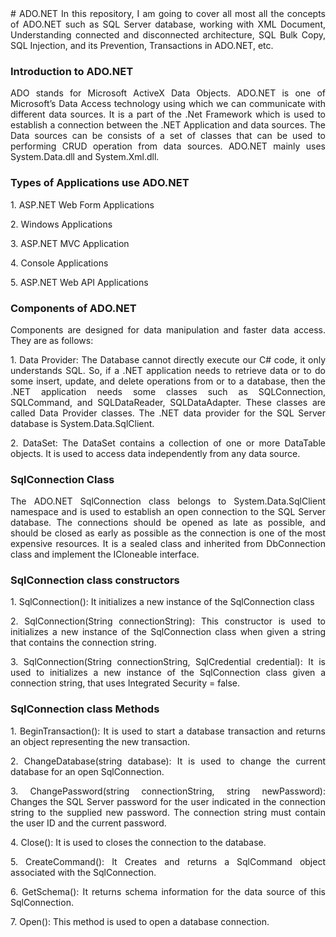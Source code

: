 <div align="justify">
# ADO.NET
In this repository, I am going to cover all most all the concepts of ADO.NET such as SQL Server database, working with XML Document, Understanding connected and disconnected architecture, SQL Bulk Copy, SQL Injection, and its Prevention, Transactions in ADO.NET, etc.
<h3>Introduction to ADO.NET</h3>
<p>ADO stands for Microsoft ActiveX Data Objects. ADO.NET is one of Microsoft’s Data Access technology using which we can communicate with different data sources. It is a part of the .Net Framework which is used to establish a connection between the .NET Application and data sources. The Data sources can be consists of a set of classes that can be used to performing CRUD operation from data sources. ADO.NET mainly uses System.Data.dll and System.Xml.dll.</p>
<h3>Types of Applications use ADO.NET</h3>
<p>1.	ASP.NET Web Form Applications</p>
<p>2.	Windows Applications</p>
<p>3.	ASP.NET MVC Application</p>
<p>4.	Console Applications</p>
<p>5.	ASP.NET Web API Applications</p>
<h3>Components of ADO.NET</h3>
<p>Components are designed for data manipulation and faster data access. They are as follows:</p>
<p>1.	Data Provider: The Database cannot directly execute our C# code, it only understands SQL. So, if a .NET application needs to retrieve data or to do some insert, update, and delete operations from or to a database, then the .NET application needs some classes such as SQLConnection, SQLCommand, and SQLDataReader, SQLDataAdapter. These classes are called Data Provider classes. The .NET data provider for the SQL Server database is System.Data.SqlClient.</p>
<p>2.	DataSet: The DataSet contains a collection of one or more DataTable objects. It is used to access data independently from any data source.</p>
<h3>SqlConnection Class</h3>
<p>The ADO.NET SqlConnection class belongs to System.Data.SqlClient namespace and is used to establish an open connection to the SQL Server database. The connections should be opened as late as possible, and should be closed as early as possible as the connection is one of the most expensive resources. It is a sealed class and inherited from DbConnection class and implement the ICloneable interface.</p>
<h3>SqlConnection class constructors</h3> 
<p>1.	SqlConnection(): It initializes a new instance of the SqlConnection class</p>
<p>2.	SqlConnection(String connectionString): This constructor is used to initializes a new instance of the SqlConnection class when given a string that contains the connection string.</p>
<p>3.	SqlConnection(String connectionString, SqlCredential credential): It is used to initializes a new instance of the SqlConnection class given a connection string, that uses Integrated Security = false.</p>
<h3>SqlConnection class Methods</h3>
<p>1.	BeginTransaction(): It is used to start a database transaction and returns an object representing the new transaction.</p>
<p>2.	ChangeDatabase(string database): It is used to change the current database for an open SqlConnection.</p>
<p>3.	ChangePassword(string connectionString, string newPassword): Changes the SQL Server password for the user indicated in the connection string to the supplied new password. The connection string must contain the user ID and the current password.</p>
<p>4.	Close(): It is used to closes the connection to the database.</p>
<p>5.	CreateCommand(): It Creates and returns a SqlCommand object associated with the SqlConnection.</p>
<p>6.	GetSchema(): It returns schema information for the data source of this SqlConnection.</p>
<p>7.	Open(): This method is used to open a database connection.</p>


</div>
